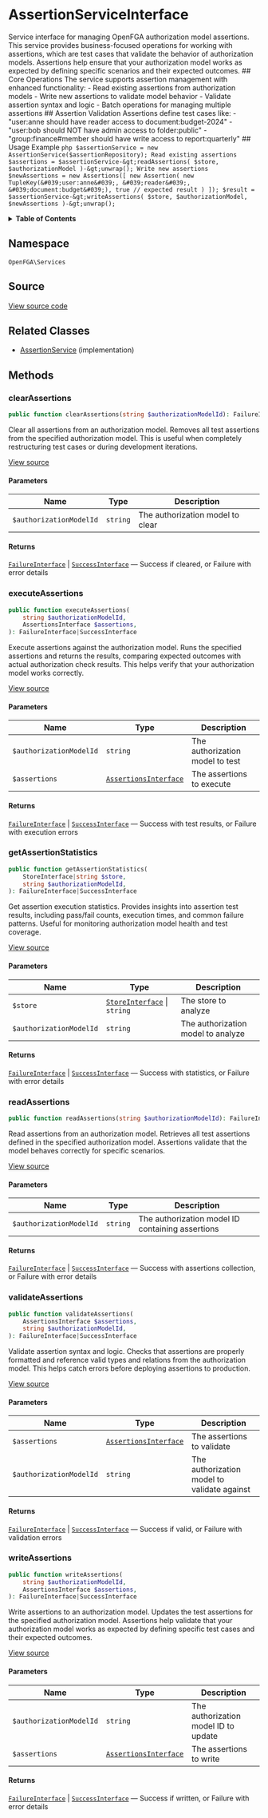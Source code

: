 # AssertionServiceInterface

Service interface for managing OpenFGA authorization model assertions. This service provides business-focused operations for working with assertions, which are test cases that validate the behavior of authorization models. Assertions help ensure that your authorization model works as expected by defining specific scenarios and their expected outcomes. ## Core Operations The service supports assertion management with enhanced functionality: - Read existing assertions from authorization models - Write new assertions to validate model behavior - Validate assertion syntax and logic - Batch operations for managing multiple assertions ## Assertion Validation Assertions define test cases like: - &quot;user:anne should have reader access to document:budget-2024&quot; - &quot;user:bob should NOT have admin access to folder:public&quot; - &quot;group:finance#member should have write access to report:quarterly&quot; ## Usage Example ```php $assertionService = new AssertionService($assertionRepository); Read existing assertions $assertions = $assertionService-&gt;readAssertions( $store, $authorizationModel )-&gt;unwrap(); Write new assertions $newAssertions = new Assertions([ new Assertion( new TupleKey(&#039;user:anne&#039;, &#039;reader&#039;, &#039;document:budget&#039;), true // expected result ) ]); $result = $assertionService-&gt;writeAssertions( $store, $authorizationModel, $newAssertions )-&gt;unwrap(); ```

<details>
<summary><strong>Table of Contents</strong></summary>

- [Namespace](#namespace)
- [Source](#source)
- [Related Classes](#related-classes)
- [Methods](#methods)

- [`clearAssertions()`](#clearassertions)
  - [`executeAssertions()`](#executeassertions)
  - [`getAssertionStatistics()`](#getassertionstatistics)
  - [`readAssertions()`](#readassertions)
  - [`validateAssertions()`](#validateassertions)
  - [`writeAssertions()`](#writeassertions)

</details>

## Namespace

`OpenFGA\Services`

## Source

[View source code](https://github.com/evansims/openfga-php/blob/main/src/Services/AssertionServiceInterface.php)

## Related Classes

- [AssertionService](Services/AssertionService.md) (implementation)

## Methods

### clearAssertions

```php
public function clearAssertions(string $authorizationModelId): FailureInterface|SuccessInterface

```

Clear all assertions from an authorization model. Removes all test assertions from the specified authorization model. This is useful when completely restructuring test cases or during development iterations.

[View source](https://github.com/evansims/openfga-php/blob/main/src/Services/AssertionServiceInterface.php#L75)

#### Parameters

| Name                    | Type     | Description                      |
| ----------------------- | -------- | -------------------------------- |
| `$authorizationModelId` | `string` | The authorization model to clear |

#### Returns

[`FailureInterface`](Results/FailureInterface.md) &#124; [`SuccessInterface`](Results/SuccessInterface.md) — Success if cleared, or Failure with error details

### executeAssertions

```php
public function executeAssertions(
    string $authorizationModelId,
    AssertionsInterface $assertions,
): FailureInterface|SuccessInterface

```

Execute assertions against the authorization model. Runs the specified assertions and returns the results, comparing expected outcomes with actual authorization check results. This helps verify that your authorization model works correctly.

[View source](https://github.com/evansims/openfga-php/blob/main/src/Services/AssertionServiceInterface.php#L90)

#### Parameters

| Name                    | Type                                                               | Description                     |
| ----------------------- | ------------------------------------------------------------------ | ------------------------------- |
| `$authorizationModelId` | `string`                                                           | The authorization model to test |
| `$assertions`           | [`AssertionsInterface`](Models/Collections/AssertionsInterface.md) | The assertions to execute       |

#### Returns

[`FailureInterface`](Results/FailureInterface.md) &#124; [`SuccessInterface`](Results/SuccessInterface.md) — Success with test results, or Failure with execution errors

### getAssertionStatistics

```php
public function getAssertionStatistics(
    StoreInterface|string $store,
    string $authorizationModelId,
): FailureInterface|SuccessInterface

```

Get assertion execution statistics. Provides insights into assertion test results, including pass/fail counts, execution times, and common failure patterns. Useful for monitoring authorization model health and test coverage.

[View source](https://github.com/evansims/openfga-php/blob/main/src/Services/AssertionServiceInterface.php#L106)

#### Parameters

| Name                    | Type                                                         | Description                        |
| ----------------------- | ------------------------------------------------------------ | ---------------------------------- |
| `$store`                | [`StoreInterface`](Models/StoreInterface.md) &#124; `string` | The store to analyze               |
| `$authorizationModelId` | `string`                                                     | The authorization model to analyze |

#### Returns

[`FailureInterface`](Results/FailureInterface.md) &#124; [`SuccessInterface`](Results/SuccessInterface.md) — Success with statistics, or Failure with error details

### readAssertions

```php
public function readAssertions(string $authorizationModelId): FailureInterface|SuccessInterface

```

Read assertions from an authorization model. Retrieves all test assertions defined in the specified authorization model. Assertions validate that the model behaves correctly for specific scenarios.

[View source](https://github.com/evansims/openfga-php/blob/main/src/Services/AssertionServiceInterface.php#L120)

#### Parameters

| Name                    | Type     | Description                                      |
| ----------------------- | -------- | ------------------------------------------------ |
| `$authorizationModelId` | `string` | The authorization model ID containing assertions |

#### Returns

[`FailureInterface`](Results/FailureInterface.md) &#124; [`SuccessInterface`](Results/SuccessInterface.md) — Success with assertions collection, or Failure with error details

### validateAssertions

```php
public function validateAssertions(
    AssertionsInterface $assertions,
    string $authorizationModelId,
): FailureInterface|SuccessInterface

```

Validate assertion syntax and logic. Checks that assertions are properly formatted and reference valid types and relations from the authorization model. This helps catch errors before deploying assertions to production.

[View source](https://github.com/evansims/openfga-php/blob/main/src/Services/AssertionServiceInterface.php#L135)

#### Parameters

| Name                    | Type                                                               | Description                                 |
| ----------------------- | ------------------------------------------------------------------ | ------------------------------------------- |
| `$assertions`           | [`AssertionsInterface`](Models/Collections/AssertionsInterface.md) | The assertions to validate                  |
| `$authorizationModelId` | `string`                                                           | The authorization model to validate against |

#### Returns

[`FailureInterface`](Results/FailureInterface.md) &#124; [`SuccessInterface`](Results/SuccessInterface.md) — Success if valid, or Failure with validation errors

### writeAssertions

```php
public function writeAssertions(
    string $authorizationModelId,
    AssertionsInterface $assertions,
): FailureInterface|SuccessInterface

```

Write assertions to an authorization model. Updates the test assertions for the specified authorization model. Assertions help validate that your authorization model works as expected by defining specific test cases and their expected outcomes.

[View source](https://github.com/evansims/openfga-php/blob/main/src/Services/AssertionServiceInterface.php#L151)

#### Parameters

| Name                    | Type                                                               | Description                          |
| ----------------------- | ------------------------------------------------------------------ | ------------------------------------ |
| `$authorizationModelId` | `string`                                                           | The authorization model ID to update |
| `$assertions`           | [`AssertionsInterface`](Models/Collections/AssertionsInterface.md) | The assertions to write              |

#### Returns

[`FailureInterface`](Results/FailureInterface.md) &#124; [`SuccessInterface`](Results/SuccessInterface.md) — Success if written, or Failure with error details
